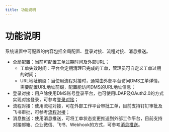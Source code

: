 ```yaml
---
title: 功能说明
---
```


# 功能说明
系统设置中可配置的内容包括全局配置、登录对接、流程对接、消息推送。

* 全局配置：当前可配置工单过期时间及外部URL；
    * 工单失效时间：平台会定期清理已完成的工单，管理员可自定义工单过期的时间；
    * URL地址前缀：当使用流程对接时，通常由外部平台访问DMS工单详情，需要配置URL地址前缀，配置能访问DMS的URL地址信息；
* 登录对接：用户除使用DMS账号登录平台，也可使用LDAP及OAuth2.0的方式实现对接登录，可参考[登录对接](login_syn.md)；
* 流程对接：使用流程对接，可在外部工作平台审批工单，目前支持钉钉审批及飞书审批，可参考[流程对接](process_syn.md)；
* 消息推送：使用消息推送，可将工单状态变更推送到外部工作平台，目前支持对接邮箱、企业微信、飞书、Webhook的方式，可参考[消息推送](message_syn.md)。



